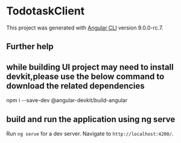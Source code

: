 # TodotaskClient

This project was generated with [Angular CLI](https://github.com/angular/angular-cli) version 9.0.0-rc.7.

## Further help

## while building UI project may need to install devkit,please use the below command to download the related dependencies

npm i --save-dev @angular-devkit/build-angular

## build and run the application using ng serve

Run `ng serve` for a dev server. Navigate to `http://localhost:4200/`.